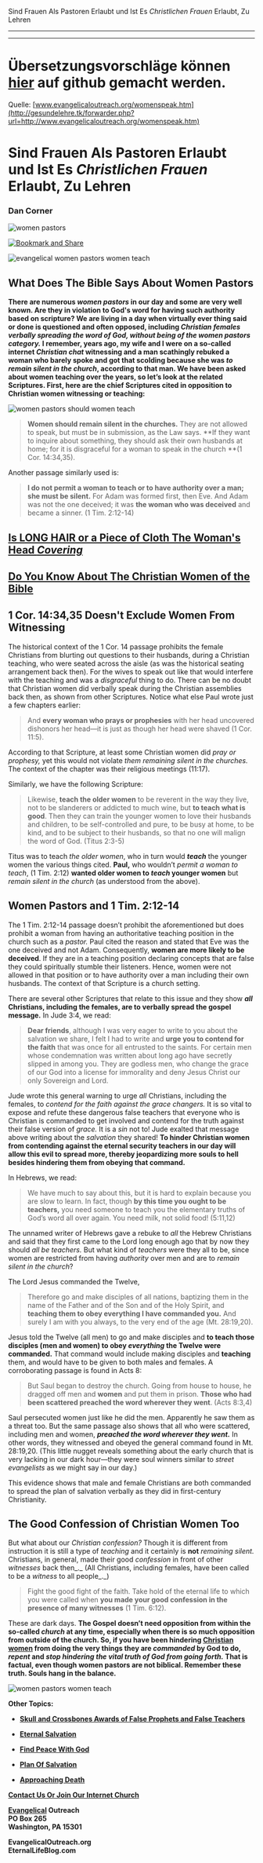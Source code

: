 <!--t Sind Frauen Als Pastoren Erlaubt und Ist Es _Christlichen Frauen_ Erlaubt, Zu Lehren - in Arbeit (0% übersetzt) t-->
<!--d d-->

Sind Frauen Als Pastoren Erlaubt und Ist Es _Christlichen Frauen_ Erlaubt, Zu Lehren

- - - 
- - -

# Übersetzungsvorschläge können [hier](https://github.com/gesundelehre/gesundelehre_translate/blob/master/content/grundlegende-lehren/sind-frauen-als-pastoren-erlaubt-und-ist-es-christlichen-frauen-erlaubt-zu-lehren.md) auf github gemacht werden.

Quelle: [www.evangelicaloutreach.org/womenspeak.htm](http://gesundelehre.tk/forwarder.php?url=http://www.evangelicaloutreach.org/womenspeak.htm)



# Sind Frauen Als Pastoren Erlaubt und Ist Es _Christlichen Frauen_ Erlaubt, Zu Lehren

### Dan Corner

![women pastors](../../files/pictures/evangelical-women-pastors-women-teach.jpg)

[![Bookmark and Share](../s7.addthis.com/static/btn/v2/lg-share-en.gif)](http://www.addthis.com/bookmark.php?v=250&username=xa-4ce723c86d857fe0)

![evangelical women pastors women teach](../../files/pictures/a-colorb.gif)



## What Does The Bible Says About Women Pastors

**There are numerous _women pastors_ in our day and some are very well known. Are they in violation to God's word for having such authority based on scripture? We are living in a day when virtually ever thing said or done is questioned and often opposed, including _Christian females verbally spreading the word of God, without being of the women pastors category._ I remember, years ago, my wife and I were on a so-called internet _Christian chat_ witnessing and a man scathingly rebuked a woman who barely spoke and got that scolding because she was _to remain silent in the church_, according to that man. We have been asked about women teaching over the years, so let’s look at the related Scriptures. First, here are the chief Scriptures cited in opposition to Christian women witnessing or teaching:**

![women pastors should women teach](../../files/pictures/girl.jpg)

> **Women should remain silent in the churches.** They are not allowed to speak, but must be in submission, as the Law says. **If they want to inquire about something, they should ask their own husbands at home; for it is disgraceful for a woman to speak in the church **(1 Cor. 14:34,35).

Another passage similarly used is:

> **I do not permit a woman to teach or to have authority over a man; she must be silent.** For Adam was formed first, then Eve. And Adam was not the one deceived; it was **the woman who was deceived** and became a sinner. (1 Tim. 2:12-14)


## [Is LONG HAIR or a Piece of Cloth The Woman's Head _Covering_](http://gesundelehre.tk/forwarder.php?url=http://www.evangelicaloutreach.org/headcovering.htm)

## [Do You Know About The Christian Women of the Bible](http://gesundelehre.tk/forwarder.php?url=http://www.evangelicaloutreach.org/christian_women.htm)



## 1 Cor. 14:34,35 Doesn't Exclude Women From Witnessing

The historical context of the 1 Cor. 14 passage prohibits the female Christians from blurting out questions to their husbands, during a Christian teaching, who were seated across the aisle (as was the historical seating arrangement back then). For the wives to speak out like that would interfere with the teaching and was a _disgraceful_ thing to do. There can be no doubt that Christian women did verbally speak during the Christian assemblies back then, as shown from other Scriptures. Notice what else Paul wrote just a few chapters earlier:

> And **every woman who prays or prophesies** with her head uncovered dishonors her head—it is just as though her head were shaved (1 Cor. 11:5).

According to that Scripture, at least some Christian women did _pray or prophesy,_ yet this would not violate _them remaining silent in the churches._ The context of the chapter was their religious meetings (11:17). 

Similarly, we have the following Scripture:

> Likewise, **teach the older women** to be reverent in the way they live, not to be slanderers or addicted to much wine, but **to teach what is good**. Then they can train the younger women to love their husbands and children, to be self-controlled and pure, to be busy at home, to be kind, and to be subject to their husbands, so that no one will malign the word of God. (Titus 2:3-5)

Titus was to teach _the older women_, who in turn would **_teach_** the younger women the various things cited. **Paul,** who wouldn’t _permit a woman to teach_, (1 Tim. 2:12) **wanted older women to _teach_ younger women** but _remain silent in the church_ (as understood from the above).



## Women Pastors and 1 Tim. 2:12-14

The 1 Tim. 2:12-14 passage doesn’t prohibit the aforementioned but does prohibit a woman from having an authoritative teaching position in the church such as a _pastor._ Paul cited the reason and stated that Eve was the one deceived and not Adam. Consequently, **women are more likely to be deceived**. If they are in a teaching position declaring concepts that are false they could spiritually stumble their listeners. Hence, women were not allowed in that position or to have authority over a man including their own husbands. The context of that Scripture is a church setting. 

There are several other Scriptures that relate to this issue and they show **_all_ Christians, including the females, are to verbally spread the gospel message.** In Jude 3:4, we read:

> **Dear friends**, although I was very eager to write to you about the salvation we share, I felt I had to write and **urge you to contend for the faith** that was once for all entrusted to the saints. For certain men whose condemnation was written about long ago have secretly slipped in among you. They are godless men, who change the grace of our God into a license for immorality and deny Jesus Christ our only Sovereign and Lord.

Jude wrote this general warning to urge _all_ Christians, including the females, to _contend for the faith against the grace changers._ It is so vital to expose and refute these dangerous false teachers that everyone who is Christian is commanded to get involved and contend for the truth against their false version of _grace._ It is a _sin_ not to! Jude exalted that message above writing about the _salvation_ they shared! **To hinder Christian women from contending against the eternal security teachers in our day will allow this evil to spread more, thereby jeopardizing more souls to hell besides hindering them from obeying that command.**

In Hebrews, we read:

> We have much to say about this, but it is hard to explain because you are slow to learn. In fact, though **by this time you ought to be teachers,** you need someone to teach you the elementary truths of God’s word all over again. You need milk, not solid food! (5:11,12)

The unnamed writer of Hebrews gave a rebuke to _all_ the Hebrew Christians and said that they first came to the Lord long enough ago that by now they should _all be teachers._ But what kind of _teachers_ were they all to be, since women are restricted from having _authority_ over men and are to _remain silent in the church_?

 The Lord Jesus commanded the Twelve,

> Therefore go and make disciples of all nations, baptizing them in the name of the Father and of the Son and of the Holy Spirit, and **teaching them to obey everything I have commanded you.** And surely I am with you always, to the very end of the age (Mt. 28:19,20).

Jesus told the Twelve (all men) to go and make disciples and **to teach those disciples (men and women) to obey _everything_ the Twelve were commanded.** That command would include making disciples and **teaching** them, and would have to be given to both males and females. A corroborating passage is found in Acts 8:

> But Saul began to destroy the church. Going from house to house, he dragged off men and **women** and put them in prison. **Those who had been scattered preached the word wherever they went**. (Acts 8:3,4)

Saul persecuted women just like he did the men. Apparently he saw them as a threat too. But the same passage also shows that all who were scattered, including men and women, **_preached the word wherever they went._** In other words, they witnessed and obeyed the general command found in Mt. 28:19,20\. (This little nugget reveals something about the early church that is very lacking in our dark hour—they were soul winners similar to _street evangelists_ as we might say in our day.)

This evidence shows that male and female Christians are both commanded to spread the plan of salvation verbally as they did in first-century Christianity.



## The Good Confession of Christian Women Too

But what about our _Christian confession?_ Though it is different from instruction it is still a type of _teaching_ and it certainly is **not** _remaining silent._ Christians, in general, made their good _confession_ in front of other _witnesses_ back then_._ (All Christians, including females, have been called to be a _witness_ to all people_._)

> Fight the good fight of the faith. Take hold of the eternal life to which you were called when **you made your good confession in the presence of many witnesses** (1 Tim. 6:12).

These are dark days. **The Gospel doesn’t need opposition from within the so-called _church_ at any time, especially when there is so much opposition from outside of the church. So, if you have been hindering [Christian women](http://gesundelehre.tk/forwarder.php?url=http://www.evangelicaloutreach.org/christian_women.htm) from doing the very things they are _commanded_ by God to do, _repent_ and _stop hindering the vital truth of God from going forth._ That is factual, even though women pastors are not biblical. Remember these truth. Souls hang in the balance.**

![women pastors women teach](../../files/pictures/a-colorb.gif)

**Other Topics:**

- **[Skull and Crossbones Awards of False Prophets and False Teachers</font>](http://gesundelehre.tk/forwarder.php?url=http://www.evangelicaloutreach.org/Skull_And_Crossbones.html)**

- **[Eternal Salvation</font>](http://gesundelehre.tk/forwarder.php?url=http://www.evangelicaloutreach.org/getsaved.html)**

- **[Find Peace With God</font>](http://gesundelehre.tk/forwarder.php?url=http://www.evangelicaloutreach.org/peace.htm)**

- **[Plan Of Salvation</font>](http://gesundelehre.tk/forwarder.php?url=http://www.evangelicaloutreach.org/plan-of-salvation.html)**

- **[Approaching Death</font>](http://gesundelehre.tk/forwarder.php?url=http://www.evangelicaloutreach.org/approaching-death.html)**

**[Contact Us Or Join Our Internet Church](http://gesundelehre.tk/forwarder.php?url=http://www.evangelicaloutreach.org/contact.html)**

**[Evangelical](http://gesundelehre.tk/forwarder.php?url=http://www.evangelicaloutreach.org/index.html) Outreach**  
**PO Box 265**  
**Washington, PA 15301**

**EvangelicalOutreach.org**  
**EternalLifeBlog.com**